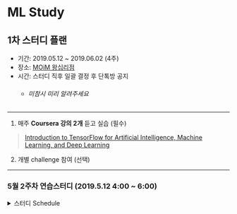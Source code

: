 ML Study
=========

1차 스터디 플랜
--------------

* 기간: 2019.05.12 ~ 2019.06.02 (4주)
* 장소: [MOiM 왕십리점](https://map.naver.com/local/siteview.nhn?code=1449764144&_ts=1557069130220)
* 시간: 스터디 직후 일괄 결정 후 단톡방 공지
	* ###### 미참시 미리 알려주세요
***
1. 매주 **Coursera 강의 2개** 듣고 실습 (필수)
> [Introduction to TensorFlow for Artificial Intelligence, Machine Learning, and Deep Learning](https://www.coursera.org/learn/introduction-tensorflow)
2. 개별 challenge 참여 (선택)



--------------
### 5월 2주차 연습스터디 (2019.5.12 4:00 ~ 6:00)
<details><summary> 스터디 Schedule </summary>
<p>

| 내용        |  시간         | 참석자          |
| ---------- |-------------:|:-------------:|
| 동영상 강의 시청  | 4:00 ~ 5:00 | ... | ... |
| 개별 challenge  | 4:00 ~ 5:00 | ... |
|  강의 실습  |  5:00 ~ 6:00  | ... |



</p>
</details>
